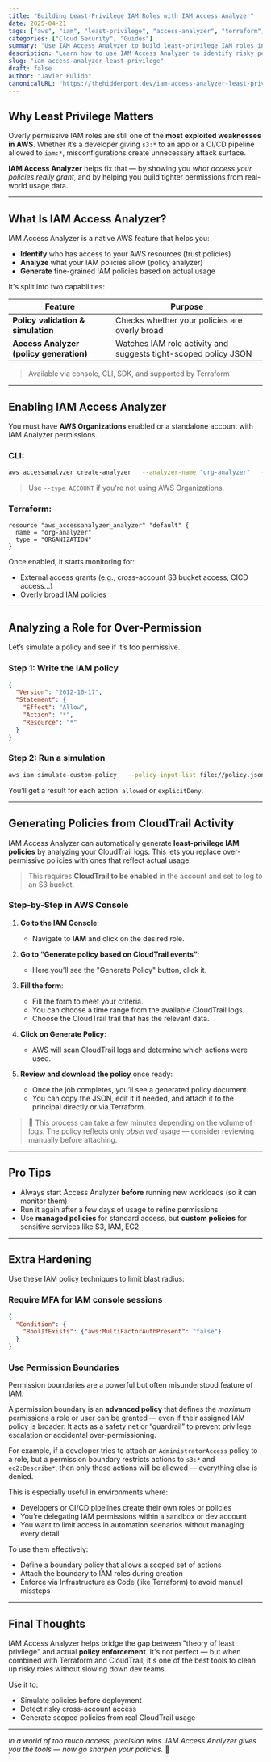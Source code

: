 ```yaml
---
title: "Building Least-Privilege IAM Roles with IAM Access Analyzer"
date: 2025-04-21
tags: ["aws", "iam", "least-privilege", "access-analyzer", "terraform", "security"]
categories: ["Cloud Security", "Guides"]
summary: "Use IAM Access Analyzer to build least-privilege IAM roles in AWS — includes policy generation from CloudTrail, Terraform integration, and AWS best practices."
description: "Learn how to use IAM Access Analyzer to identify risky permissions, generate fine-tuned IAM policies, and integrate the tool into your AWS development workflow."
slug: "iam-access-analyzer-least-privilege"
draft: false
author: "Javier Pulido"
canonicalURL: "https://thehiddenport.dev/iam-access-analyzer-least-privilege"
---
```


## Why Least Privilege Matters

Overly permissive IAM roles are still one of the **most exploited weaknesses in AWS**. Whether it’s a developer giving `s3:*` to an app or a CI/CD pipeline allowed to `iam:*`, misconfigurations create unnecessary attack surface.

**IAM Access Analyzer** helps fix that — by showing you *what access your policies really grant*, and by helping you build tighter permissions from real-world usage data.

---

## What Is IAM Access Analyzer?

IAM Access Analyzer is a native AWS feature that helps you:

- **Identify** who has access to your AWS resources (trust policies)
- **Analyze** what your IAM policies allow (policy analyzer)
- **Generate** fine-grained IAM policies based on actual usage

It's split into two capabilities:

| Feature | Purpose |
|--------|---------|
| **Policy validation & simulation** | Checks whether your policies are overly broad |
| **Access Analyzer (policy generation)** | Watches IAM role activity and suggests tight-scoped policy JSON |

> Available via console, CLI, SDK, and supported by Terraform

---

## Enabling IAM Access Analyzer

You must have **AWS Organizations** enabled or a standalone account with IAM Analyzer permissions.

### CLI:
```bash
aws accessanalyzer create-analyzer   --analyzer-name "org-analyzer"   --type ORGANIZATION
```

> Use `--type ACCOUNT` if you're not using AWS Organizations.

### Terraform:
```hcl
resource "aws_accessanalyzer_analyzer" "default" {
  name = "org-analyzer"
  type = "ORGANIZATION"
}
```

Once enabled, it starts monitoring for:
- External access grants (e.g., cross-account S3 bucket access, CICD access...)
- Overly broad IAM policies

---

## Analyzing a Role for Over-Permission

Let’s simulate a policy and see if it’s too permissive.

### Step 1: Write the IAM policy
```json
{
  "Version": "2012-10-17",
  "Statement": {
    "Effect": "Allow",
    "Action": "*",
    "Resource": "*"
  }
}
```

### Step 2: Run a simulation
```bash
aws iam simulate-custom-policy   --policy-input-list file://policy.json   --action-names "s3:ListBucket" "ec2:StartInstances" "iam:DeleteUser"
```

You’ll get a result for each action: `allowed` or `explicitDeny`.

---

## Generating Policies from CloudTrail Activity

IAM Access Analyzer can automatically generate **least-privilege IAM policies** by analyzing your CloudTrail logs. This lets you replace over-permissive policies with ones that reflect actual usage.

> This requires **CloudTrail to be enabled** in the account and set to log to an S3 bucket.

### Step-by-Step in AWS Console

1. **Go to the IAM Console**:
   - Navigate to **IAM** and click on the desired role.

2. **Go to “Generate policy based on CloudTrail events”**:
   - Here you’ll see the "Generate Policy" button, click it.

3. **Fill the form**:
   - Fill the form to meet your criteria.
   - You can choose a time range from the available CloudTrail logs.
   - Choose the CloudTrail trail that has the relevant data.

4. **Click on Generate Policy**:
   - AWS will scan CloudTrail logs and determine which actions were used.

5. **Review and download the policy** once ready:
   - Once the job completes, you’ll see a generated policy document.
   - You can copy the JSON, edit it if needed, and attach it to the principal directly or via Terraform.

> 🧠 This process can take a few minutes depending on the volume of logs. The policy reflects only *observed* usage — consider reviewing manually before attaching.

---

## Pro Tips

- Always start Access Analyzer **before** running new workloads (so it can monitor them)
- Run it again after a few days of usage to refine permissions
- Use **managed policies** for standard access, but **custom policies** for sensitive services like S3, IAM, EC2

---

## Extra Hardening

Use these IAM policy techniques to limit blast radius:

### Require MFA for IAM console sessions

```json
{
  "Condition": {
    "BoolIfExists": {"aws:MultiFactorAuthPresent": "false"}
  }
}
```

### Use Permission Boundaries

Permission boundaries are a powerful but often misunderstood feature of IAM.

A permission boundary is an **advanced policy** that defines the *maximum* permissions a role or user can be granted — even if their assigned IAM policy is broader. It acts as a safety net or “guardrail” to prevent privilege escalation or accidental over-permissioning.

For example, if a developer tries to attach an `AdministratorAccess` policy to a role, but a permission boundary restricts actions to `s3:*` and `ec2:Describe*`, then only those actions will be allowed — everything else is denied.

This is especially useful in environments where:
- Developers or CI/CD pipelines create their own roles or policies
- You're delegating IAM permissions within a sandbox or dev account
- You want to limit access in automation scenarios without managing every detail

To use them effectively:
- Define a boundary policy that allows a scoped set of actions
- Attach the boundary to IAM roles during creation
- Enforce via Infrastructure as Code (like Terraform) to avoid manual missteps



---

## Final Thoughts

IAM Access Analyzer helps bridge the gap between "theory of least privilege" and actual **policy enforcement**. It's not perfect — but when combined with Terraform and CloudTrail, it's one of the best tools to clean up risky roles without slowing down dev teams.

Use it to:
- Simulate policies before deployment
- Detect risky cross-account access
- Generate scoped policies from real CloudTrail usage

---

*In a world of too much access, precision wins. IAM Access Analyzer gives you the tools — now go sharpen your policies.* 🔐

